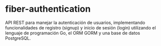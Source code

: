 # fiber-authentication

API REST para manejar la autenticación de usuarios, implementando funcionalidades de registro (signup) y inicio de sesión (login) utilizando el lenguaje de programación Go, el ORM GORM y una base de datos PostgreSQL.
